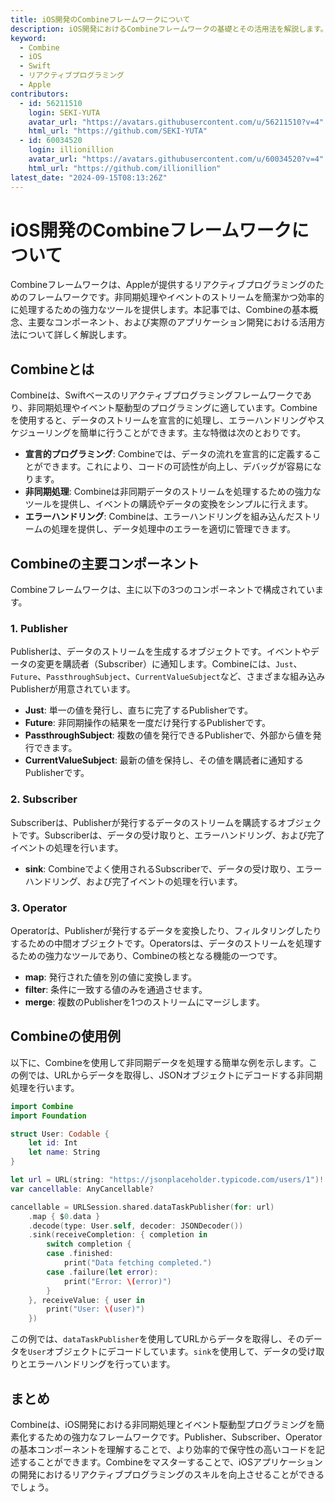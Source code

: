 ```yaml
---
title: iOS開発のCombineフレームワークについて
description: iOS開発におけるCombineフレームワークの基礎とその活用法を解説します。
keyword:
  - Combine
  - iOS
  - Swift
  - リアクティブプログラミング
  - Apple
contributors:
  - id: 56211510
    login: SEKI-YUTA
    avatar_url: "https://avatars.githubusercontent.com/u/56211510?v=4"
    html_url: "https://github.com/SEKI-YUTA"
  - id: 60034520
    login: illionillion
    avatar_url: "https://avatars.githubusercontent.com/u/60034520?v=4"
    html_url: "https://github.com/illionillion"
latest_date: "2024-09-15T08:13:26Z"
---
```


# iOS開発のCombineフレームワークについて

Combineフレームワークは、Appleが提供するリアクティブプログラミングのためのフレームワークです。非同期処理やイベントのストリームを簡潔かつ効率的に処理するための強力なツールを提供します。本記事では、Combineの基本概念、主要なコンポーネント、および実際のアプリケーション開発における活用方法について詳しく解説します。

## Combineとは

Combineは、Swiftベースのリアクティブプログラミングフレームワークであり、非同期処理やイベント駆動型のプログラミングに適しています。Combineを使用すると、データのストリームを宣言的に処理し、エラーハンドリングやスケジューリングを簡単に行うことができます。主な特徴は次のとおりです。

- **宣言的プログラミング**: Combineでは、データの流れを宣言的に定義することができます。これにより、コードの可読性が向上し、デバッグが容易になります。
- **非同期処理**: Combineは非同期データのストリームを処理するための強力なツールを提供し、イベントの購読やデータの変換をシンプルに行えます。
- **エラーハンドリング**: Combineは、エラーハンドリングを組み込んだストリームの処理を提供し、データ処理中のエラーを適切に管理できます。

## Combineの主要コンポーネント

Combineフレームワークは、主に以下の3つのコンポーネントで構成されています。

### 1. Publisher

Publisherは、データのストリームを生成するオブジェクトです。イベントやデータの変更を購読者（Subscriber）に通知します。Combineには、`Just`、`Future`、`PassthroughSubject`、`CurrentValueSubject`など、さまざまな組み込みPublisherが用意されています。

- **Just**: 単一の値を発行し、直ちに完了するPublisherです。
- **Future**: 非同期操作の結果を一度だけ発行するPublisherです。
- **PassthroughSubject**: 複数の値を発行できるPublisherで、外部から値を発行できます。
- **CurrentValueSubject**: 最新の値を保持し、その値を購読者に通知するPublisherです。

### 2. Subscriber

Subscriberは、Publisherが発行するデータのストリームを購読するオブジェクトです。Subscriberは、データの受け取りと、エラーハンドリング、および完了イベントの処理を行います。

- **sink**: Combineでよく使用されるSubscriberで、データの受け取り、エラーハンドリング、および完了イベントの処理を行います。

### 3. Operator

Operatorは、Publisherが発行するデータを変換したり、フィルタリングしたりするための中間オブジェクトです。Operatorsは、データのストリームを処理するための強力なツールであり、Combineの核となる機能の一つです。

- **map**: 発行された値を別の値に変換します。
- **filter**: 条件に一致する値のみを通過させます。
- **merge**: 複数のPublisherを1つのストリームにマージします。

## Combineの使用例

以下に、Combineを使用して非同期データを処理する簡単な例を示します。この例では、URLからデータを取得し、JSONオブジェクトにデコードする非同期処理を行います。

```swift
import Combine
import Foundation

struct User: Codable {
    let id: Int
    let name: String
}

let url = URL(string: "https://jsonplaceholder.typicode.com/users/1")!
var cancellable: AnyCancellable?

cancellable = URLSession.shared.dataTaskPublisher(for: url)
    .map { $0.data }
    .decode(type: User.self, decoder: JSONDecoder())
    .sink(receiveCompletion: { completion in
        switch completion {
        case .finished:
            print("Data fetching completed.")
        case .failure(let error):
            print("Error: \(error)")
        }
    }, receiveValue: { user in
        print("User: \(user)")
    })
```

この例では、`dataTaskPublisher`を使用してURLからデータを取得し、そのデータを`User`オブジェクトにデコードしています。`sink`を使用して、データの受け取りとエラーハンドリングを行っています。

## まとめ

Combineは、iOS開発における非同期処理とイベント駆動型プログラミングを簡素化するための強力なフレームワークです。Publisher、Subscriber、Operatorの基本コンポーネントを理解することで、より効率的で保守性の高いコードを記述することができます。Combineをマスターすることで、iOSアプリケーションの開発におけるリアクティブプログラミングのスキルを向上させることができるでしょう。
